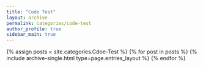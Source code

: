 ```yaml
---
title: "Code Test"
layout: archive
permalink: categories/code-test
author_profile: true
sidebar_main: true
---
```



{% assign posts = site.categories.Cdoe-Test %}
{% for post in posts %} {% include archive-single.html type=page.entries_layout %} {% endfor %}